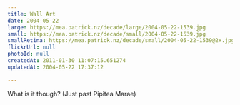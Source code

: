 ```yaml
---
title: Wall Art
date: 2004-05-22
large: https://mea.patrick.nz/decade/large/2004-05-22-1539.jpg
small: https://mea.patrick.nz/decade/small/2004-05-22-1539.jpg
smallRetina: https://mea.patrick.nz/decade/small/2004-05-22-1539@2x.jpg
flickrUrl: null
photoId: null
createdAt: 2011-01-30 11:07:15.651274
updatedAt: 2004-05-22 17:37:12

---
```

What is it though? (Just past Pipitea Marae)

